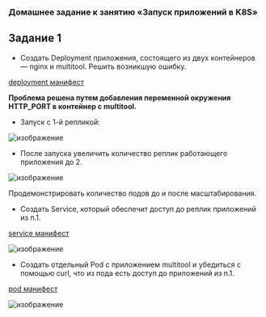### Домашнее задание к занятию «Запуск приложений в K8S»
## Задание 1
  - Создать Deployment приложения, состоящего из двух контейнеров — nginx и multitool. Решить возникшую ошибку.

[deployment манифест](deployment.yaml)

<b> Проблема решена путем добавления переменной окружения HTTP_PORT в контейнер с multitool. </b>

  - Запуск с 1-й репликой:
    
  ![изображение](https://github.com/user-attachments/assets/8a8f4153-540a-4f13-94b1-c4168b9cbef4)

  
  - После запуска увеличить количество реплик работающего приложения до 2.

![изображение](https://github.com/user-attachments/assets/6c68b96b-5d5c-4232-aef1-fd8d8adc9ab1)

Продемонстрировать количество подов до и после масштабирования.

  - Создать Service, который обеспечит доступ до реплик приложений из п.1.

[service манифест](svc-test.yaml)

![изображение](https://github.com/user-attachments/assets/900bae58-b96a-4b5c-b827-f5bf535b2ade)

  - Создать отдельный Pod с приложением multitool и убедиться с помощью curl, что из пода есть доступ до приложений из п.1.

[pod манифест](pod-multitool.yaml)

![изображение](https://github.com/user-attachments/assets/5e19ccf0-60d1-4f07-b0a5-ff4c3801fedb)

